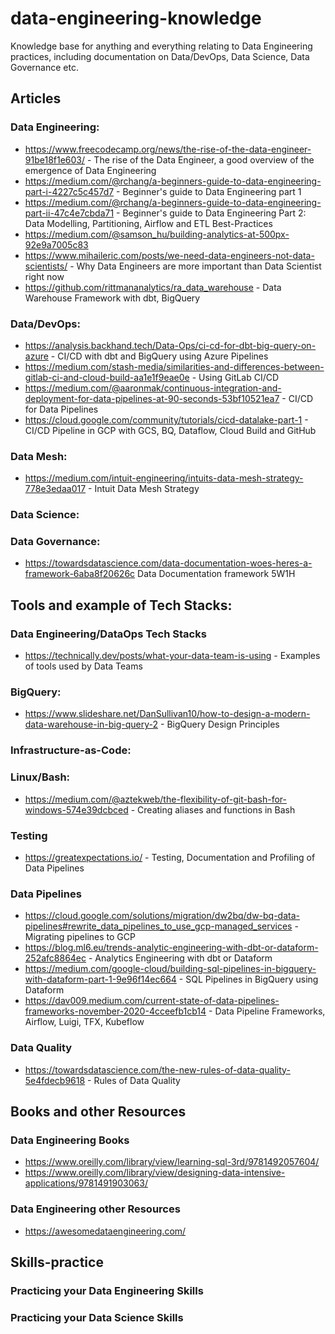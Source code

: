 # data-engineering-knowledge
Knowledge base for anything and everything relating to Data Engineering practices, including documentation on Data/DevOps, Data Science, Data Governance etc.

## Articles

### Data Engineering:
* https://www.freecodecamp.org/news/the-rise-of-the-data-engineer-91be18f1e603/ - The rise of the Data Engineer, a good overview of the emergence of Data Engineering
* https://medium.com/@rchang/a-beginners-guide-to-data-engineering-part-i-4227c5c457d7 - Beginner's guide to Data Engineering part 1
* https://medium.com/@rchang/a-beginners-guide-to-data-engineering-part-ii-47c4e7cbda71 - Beginner's guide to Data Engineering Part 2: Data Modelling, Partitioning, Airflow and ETL Best-Practices
* https://medium.com/@samson_hu/building-analytics-at-500px-92e9a7005c83
* https://www.mihaileric.com/posts/we-need-data-engineers-not-data-scientists/ - Why Data Engineers are more important than Data Scientist right now
* https://github.com/rittmananalytics/ra_data_warehouse - Data Warehouse Framework with dbt, BigQuery

### Data/DevOps:
* https://analysis.backhand.tech/Data-Ops/ci-cd-for-dbt-big-query-on-azure - CI/CD with dbt and BigQuery using Azure Pipelines
* https://medium.com/stash-media/similarities-and-differences-between-gitlab-ci-and-cloud-build-aa1e1f9eae0e - Using GitLab CI/CD
* https://medium.com/@aaronmak/continuous-integration-and-deployment-for-data-pipelines-at-90-seconds-53bf10521ea7 - CI/CD for Data Pipelines
* https://cloud.google.com/community/tutorials/cicd-datalake-part-1 - CI/CD Pipeline in GCP with GCS, BQ, Dataflow, Cloud Build and GitHub

### Data Mesh:
* https://medium.com/intuit-engineering/intuits-data-mesh-strategy-778e3edaa017 - Intuit Data Mesh Strategy

### Data Science:

### Data Governance:
* https://towardsdatascience.com/data-documentation-woes-heres-a-framework-6aba8f20626c Data Documentation framework 5W1H


## Tools and example of Tech Stacks:

### Data Engineering/DataOps Tech Stacks
* https://technically.dev/posts/what-your-data-team-is-using - Examples of tools used by Data Teams

### BigQuery:
* https://www.slideshare.net/DanSullivan10/how-to-design-a-modern-data-warehouse-in-big-query-2 - BigQuery Design Principles

### Infrastructure-as-Code:

### Linux/Bash:
* https://medium.com/@aztekweb/the-flexibility-of-git-bash-for-windows-574e39dcbced - Creating aliases and functions in Bash

### Testing
* https://greatexpectations.io/ - Testing, Documentation and Profiling of Data Pipelines

### Data Pipelines
* https://cloud.google.com/solutions/migration/dw2bq/dw-bq-data-pipelines#rewrite_data_pipelines_to_use_gcp-managed_services - Migrating pipelines to GCP
* https://blog.ml6.eu/trends-analytic-engineering-with-dbt-or-dataform-252afc8864ec - Analytics Engineering with dbt or Dataform
* https://medium.com/google-cloud/building-sql-pipelines-in-bigquery-with-dataform-part-1-9e96f14ec664 - SQL Pipelines in BigQuery using Dataform
* https://dav009.medium.com/current-state-of-data-pipelines-frameworks-november-2020-4cceefb1cb14 - Data Pipeline Frameworks, Airflow, Luigi, TFX, Kubeflow

### Data Quality
* https://towardsdatascience.com/the-new-rules-of-data-quality-5e4fdecb9618 - Rules of Data Quality

## Books and other Resources

### Data Engineering Books
* https://www.oreilly.com/library/view/learning-sql-3rd/9781492057604/
* https://www.oreilly.com/library/view/designing-data-intensive-applications/9781491903063/

### Data Engineering other Resources
* https://awesomedataengineering.com/ 

## Skills-practice

### Practicing your Data Engineering Skills

### Practicing your Data Science Skills
